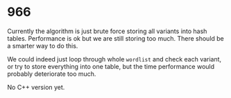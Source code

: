 # 966

Currently the algorithm is just brute force storing all variants into hash tables. Performance is ok but we are still storing too much. There should be a smarter way to do this.

We could indeed just loop through whole `wordlist` and check each variant, or try to store everything into one table, but the time performance would probably deteriorate too much.

No C++ version yet.

